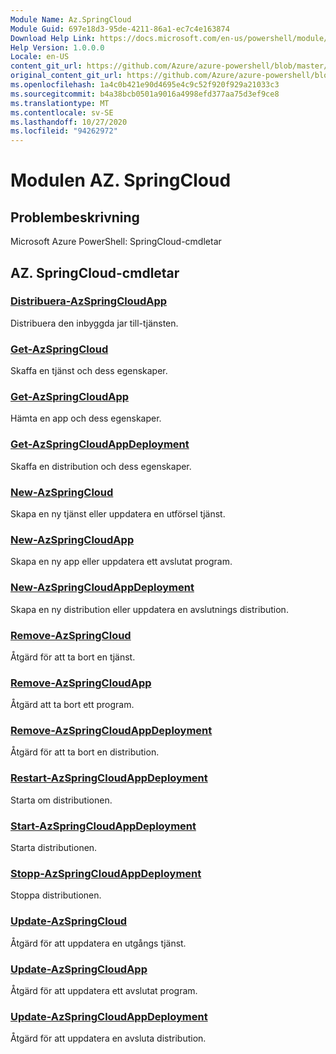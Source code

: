 ```yaml
---
Module Name: Az.SpringCloud
Module Guid: 697e18d3-95de-4211-86a1-ec7c4e163874
Download Help Link: https://docs.microsoft.com/en-us/powershell/module/az.springcloud
Help Version: 1.0.0.0
Locale: en-US
content_git_url: https://github.com/Azure/azure-powershell/blob/master/src/SpringCloud/help/Az.SpringCloud.md
original_content_git_url: https://github.com/Azure/azure-powershell/blob/master/src/SpringCloud/help/Az.SpringCloud.md
ms.openlocfilehash: 1a4c0b421e90d4695e4c9c52f920f929a21033c3
ms.sourcegitcommit: b4a38bcb0501a9016a4998efd377aa75d3ef9ce8
ms.translationtype: MT
ms.contentlocale: sv-SE
ms.lasthandoff: 10/27/2020
ms.locfileid: "94262972"
---
```

# Modulen AZ. SpringCloud
## Problembeskrivning
Microsoft Azure PowerShell: SpringCloud-cmdletar

## AZ. SpringCloud-cmdletar
### [Distribuera-AzSpringCloudApp](Deploy-AzSpringCloudApp.md)
Distribuera den inbyggda jar till-tjänsten.

### [Get-AzSpringCloud](Get-AzSpringCloud.md)
Skaffa en tjänst och dess egenskaper.

### [Get-AzSpringCloudApp](Get-AzSpringCloudApp.md)
Hämta en app och dess egenskaper.

### [Get-AzSpringCloudAppDeployment](Get-AzSpringCloudAppDeployment.md)
Skaffa en distribution och dess egenskaper.

### [New-AzSpringCloud](New-AzSpringCloud.md)
Skapa en ny tjänst eller uppdatera en utförsel tjänst.

### [New-AzSpringCloudApp](New-AzSpringCloudApp.md)
Skapa en ny app eller uppdatera ett avslutat program.

### [New-AzSpringCloudAppDeployment](New-AzSpringCloudAppDeployment.md)
Skapa en ny distribution eller uppdatera en avslutnings distribution.

### [Remove-AzSpringCloud](Remove-AzSpringCloud.md)
Åtgärd för att ta bort en tjänst.

### [Remove-AzSpringCloudApp](Remove-AzSpringCloudApp.md)
Åtgärd att ta bort ett program.

### [Remove-AzSpringCloudAppDeployment](Remove-AzSpringCloudAppDeployment.md)
Åtgärd för att ta bort en distribution.

### [Restart-AzSpringCloudAppDeployment](Restart-AzSpringCloudAppDeployment.md)
Starta om distributionen.

### [Start-AzSpringCloudAppDeployment](Start-AzSpringCloudAppDeployment.md)
Starta distributionen.

### [Stopp-AzSpringCloudAppDeployment](Stop-AzSpringCloudAppDeployment.md)
Stoppa distributionen.

### [Update-AzSpringCloud](Update-AzSpringCloud.md)
Åtgärd för att uppdatera en utgångs tjänst.

### [Update-AzSpringCloudApp](Update-AzSpringCloudApp.md)
Åtgärd för att uppdatera ett avslutat program.

### [Update-AzSpringCloudAppDeployment](Update-AzSpringCloudAppDeployment.md)
Åtgärd för att uppdatera en avsluta distribution.

